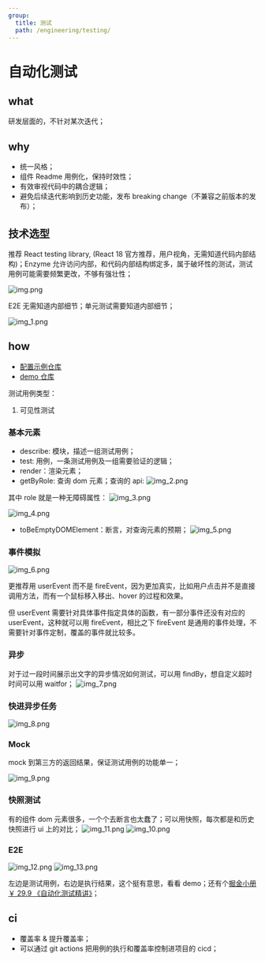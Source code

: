 ```yaml
---
group:
  title: 测试
  path: /engineering/testing/
---
```


# 自动化测试

## what

研发层面的，不针对某次迭代；

## why

- 统一风格；
- 组件 Readme 用例化，保持时效性；
- 有效审视代码中的耦合逻辑；
- 避免后续迭代影响到历史功能，发布 breaking change（不兼容之前版本的发布）；

## 技术选型

推荐 React testing library, (React 18 官方推荐，用户视角，无需知道代码内部结构)；Enzyme 允许访问内部，和代码内部结构绑定多，属于破坏性的测试，测试用例可能需要频繁更改，不够有强壮性；

![img.png](./imgs/img.png)

E2E 无需知道内部细节；单元测试需要知道内部细节；

![img_1.png](./imgs/img_1.png)

## how

- [配置示例仓库](https://github.com/czm1290433700/test_demo_for_config)
- [demo 仓库](https://github.com/czm1290433700/test_demo)

测试用例类型：

1. 可见性测试

### 基本元素

- describe: 模块，描述一组测试用例；
- test: 用例，一条测试用例及一组需要验证的逻辑；
- render：渲染元素；
- getByRole: 查询 dom 元素；查询的 api: ![img_2.png](./imgs/img_2.png)

其中 role 就是一种无障碍属性： ![img_3.png](./imgs/img_3.png)

![img_4.png](./imgs/img_4.png)

- toBeEmptyDOMElement：断言，对查询元素的预期； ![img_5.png](./imgs/img_5.png)

### 事件模拟

![img_6.png](./imgs/img_6.png)

更推荐用 userEvent 而不是 fireEvent，因为更加真实，比如用户点击并不是直接调用方法，而有一个鼠标移入移出、hover 的过程和效果。

但 userEvent 需要针对具体事件指定具体的函数，有一部分事件还没有对应的 userEvent，这种就可以用 fireEvent，相比之下 fireEvent 是通用的事件处理，不需要针对事件定制，覆盖的事件就比较多。

### 异步

对于过一段时间展示出文字的异步情况如何测试，可以用 findBy，想自定义超时时间可以用 waitfor； ![img_7.png](./imgs/img_7.png)

### 快进异步任务

![img_8.png](./imgs/img_8.png)

### Mock

mock 到第三方的返回结果，保证测试用例的功能单一；

![img_9.png](./imgs/img_9.png)

### 快照测试

有的组件 dom 元素很多，一个个去断言也太蠢了；可以用快照，每次都是和历史快照进行 ui 上的对比； ![img_11.png](./imgs/img_11.png) ![img_10.png](./imgs/img_10.png)

### E2E

![img_12.png](./imgs/img_12.png) ![img_13.png](./imgs/img_13.png)

左边是测试用例，右边是执行结果，这个挺有意思，看看 demo；还有个[掘金小册 ￥ 29.9 《自动化测试精讲》](https://juejin.cn/book/7174044519350927395)；

## ci

- 覆盖率 & 提升覆盖率；
- 可以通过 git actions 把用例的执行和覆盖率控制进项目的 cicd；
